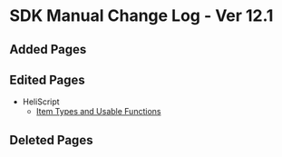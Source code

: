 # SDK Manual Change Log - Ver 12.1

## Added Pages

## Edited Pages

- HeliScript
  - [Item Types and Usable Functions](https://vrhikky.github.io/VketCloudSDK_Documents/12.1/en/hs/hs_item_types_functions.html)

## Deleted Pages
